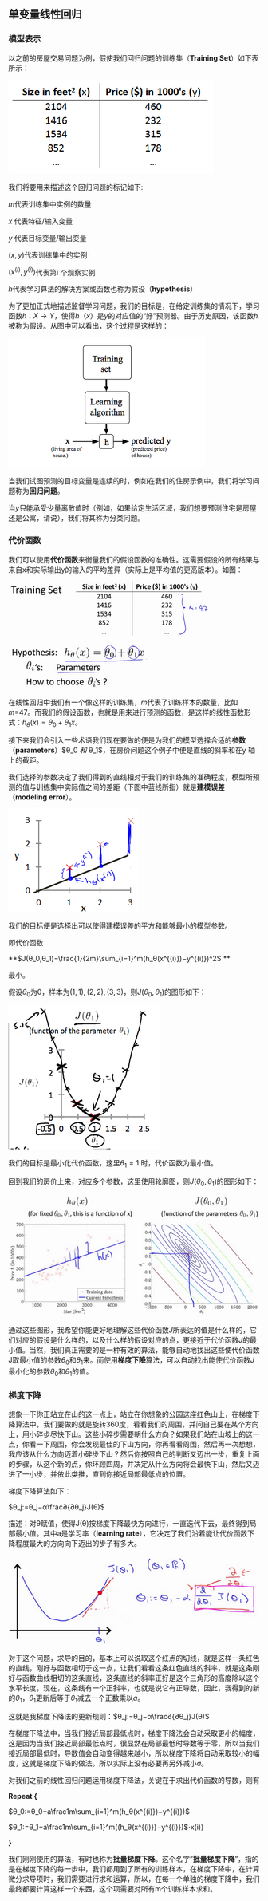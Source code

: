 ## 单变量线性回归

### 模型表示

以之前的房屋交易问题为例，假使我们回归问题的训练集（**Training Set**）如下表所示：

![img](../../notes/AndrewNg/images/2.png)

我们将要用来描述这个回归问题的标记如下:

$m​$ 代表训练集中实例的数量

$x​$ 代表特征/输入变量

$y$ 代表目标变量/输出变量

$(x,y)​$ 代表训练集中的实例

$(x^{(i)},y^{(i)})​$ 代表第i 个观察实例

$h​$ 代表学习算法的解决方案或函数也称为假设（**hypothesis**）

为了更加正式地描述监督学习问题，我们的目标是，在给定训练集的情况下，学习函数$h ：X→Y$，使得​$h（x）$是​$y$的对应值的“好”预测器。由于历史原因，该函数$h$被称为假设。从图中可以看出，这个过程是这样的：

![img](../../notes/AndrewNg/images/1.png)

当我们试图预测的目标变量是连续的时，例如在我们的住房示例中，我们将学习问题称为**回归问题**。

当$y$只能承受少量离散值时（例如，如果给定生活区域，我们想要预测住宅是房屋还是公寓，请说），我们将其称为分类问题。

### 代价函数

我们可以使用**代价函数**来衡量我们的假设函数的准确性。这需要假设的所有结果与来自x和实际输出y的输入的平均差异（实际上是平均值的更高版本）。如图：

![img](../../notes/AndrewNg/images/3.png)

在线性回归中我们有一个像这样的训练集，$m$代表了训练样本的数量，比如 $m$=47。而我们的假设函数，也就是用来进行预测的函数，是这样的线性函数形式：$h_θ(x)=θ_0+θ_1x$。

接下来我们会引入一些术语我们现在要做的便是为我们的模型选择合适的**参数**（**parameters**）$θ_0 $和$ θ_1​$，在房价问题这个例子中便是直线的斜率和在y 轴上的截距。

我们选择的参数决定了我们得到的直线相对于我们的训练集的准确程度，模型所预测的值与训练集中实际值之间的差距（下图中蓝线所指）就是**建模误差**（**modeling error**）。

![img](../../notes/AndrewNg/images/4.png)

我们的目标便是选择出可以使得建模误差的平方和能够最小的模型参数。 

即代价函数

**$J(θ_0,θ_1)=\frac{1}{2m}\sum_{i=1}^m(h_θ(x^{(i)})−y^{(i)})^2​$ **

最小。

假设$θ_0​$为0，样本为$(1,1),(2,2),(3,3)​$，则$J(θ_0,θ_1)​$的图形如下：

![img](../../notes/AndrewNg/images/5.png)



我们的目标是最小化代价函数，这里$θ_1=1$ 时，代价函数为最小值。

回到我们的房价上来，对应多个参数，这里使用轮廓图，则$J(θ_0,θ_1)$的图形如下：

![img](../../notes/AndrewNg/images/6.png)

通过这些图形，我希望你能更好地理解这些代价函数$J$所表达的值是什么样的，它们对应的假设是什么样的，以及什么样的假设对应的点，更接近于代价函数$J$的最小值。当然，我们真正需要的是一种有效的算法，能够自动地找出这些使代价函数J取最小值的参数$θ_0$和$θ_1$来。而使用**梯度下降**算法，可以自动找出能使代价函数$J$最小化的参数$θ_0$和$θ_1$的值。

### 梯度下降

想象一下你正站立在山的这一点上，站立在你想象的公园这座红色山上，在梯度下降算法中，我们要做的就是旋转360度，看看我们的周围，并问自己要在某个方向上，用小碎步尽快下山。这些小碎步需要朝什么方向？如果我们站在山坡上的这一点，你看一下周围，你会发现最佳的下山方向，你再看看周围，然后再一次想想，我应该从什么方向迈着小碎步下山？然后你按照自己的判断又迈出一步，重复上面的步骤，从这个新的点，你环顾四周，并决定从什么方向将会最快下山，然后又迈进了一小步，并依此类推，直到你接近局部最低点的位置。

梯度下降算法如下：

$θ_j:=θ_j−α\frac∂{∂θ_j}J(θ)​$

描述：对θ赋值，使得J(θ)按梯度下降最快方向进行，一直迭代下去，最终得到局部最小值。其中a是学习率（**learning rate**），它决定了我们沿着能让代价函数下降程度最大的方向向下迈出的步子有多大。

![img](../../notes/AndrewNg/images/7.png)

对于这个问题，求导的目的，基本上可以说取这个红点的切线，就是这样一条红色的直线，刚好与函数相切于这一点，让我们看看这条红色直线的斜率，就是这条刚好与函数曲线相切的这条直线，这条直线的斜率正好是这个三角形的高度除以这个水平长度，现在，这条线有一个正斜率，也就是说它有正导数，因此，我得到的新的$θ_1$，$θ_1$更新后等于$θ_1$减去一个正数乘以$a​$。

这就是我梯度下降法的更新规则：$θ_j:=θ_j−α\frac∂{∂θ_j}J(θ)$

在梯度下降法中，当我们接近局部最低点时，梯度下降法会自动采取更小的幅度，这是因为当我们接近局部最低点时，很显然在局部最低时导数等于零，所以当我们接近局部最低时，导数值会自动变得越来越小，所以梯度下降将自动采取较小的幅度，这就是梯度下降的做法。所以实际上没有必要再另外减小$a​$。

对我们之前的线性回归问题运用梯度下降法，关键在于求出代价函数的导数，则有

**Repeat {**

 $θ_0:=θ_0−a\frac1m\sum_{i=1}^m(h_θ(x^{(i)})−y^{(i)})​$

$θ_1:=θ_1−a\frac1m\sum_{i=1}^m((h_θ(x^{(i)})−y^{(i)})$⋅x(i))

 **}**

我们刚刚使用的算法，有时也称为**批量梯度下降**。这个名字”**批量梯度下降**”，指的是在梯度下降的每一步中，我们都用到了所有的训练样本，在梯度下降中，在计算微分求导项时，我们需要进行求和运算，所以，在每一个单独的梯度下降中，我们最终都要计算这样一个东西，这个项需要对所有m个训练样本求和。

